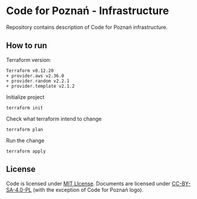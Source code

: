 # Code for Poznań - Infrastructure

Repository contains description of Code for Poznań infrastructure.

## How to run

Terraform version:
```
Terraform v0.12.20
+ provider.aws v2.36.0
+ provider.random v2.2.1
+ provider.template v2.1.2

```
Initialize project
```
terraform init
```
Check what terraform intend to change
```
terraform plan
```
Run the change
```
terraform apply
```

## License

Code is licensed under [MIT LIcense](./LICENSE).
Documents are licensed under [CC-BY-SA-4.0-PL](https://creativecommons.org/licenses/by-sa/4.0/deed.pl) (with the exception of Code for Poznań logo).
